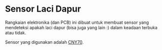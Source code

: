 Sensor Laci Dapur
=================

Rangkaian elektronika (dan PCB) ini dibuat untuk membuat sensor yang mendeteksi
apakah laci dapur (bisa juga yang lain :) dalam keadaan terbuka atau tidak.

Sensor yang digunakan adalah
[CNY70](http://www.vishay.com/docs/83751/cny70.pdf).

